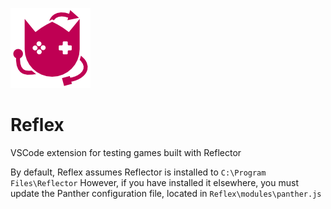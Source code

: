 ![Logo](Static/Logo.png)

# Reflex

VSCode extension for testing games built with Reflector

By default, Reflex assumes Reflector is installed to ```C:\Program Files\Reflector```
However, if you have installed it elsewhere, you must update the Panther configuration file, located in ```Reflex\modules\panther.js```
